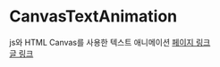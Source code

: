 # CanvasTextAnimation
js와 HTML Canvas를 사용한 텍스트 애니메이션
[페이지 링크](https://yaeheechoe.github.io/CanvasTextAnimation/)  
[글 링크](https://glib-message-287.notion.site/Javascript-TextAnimation-a09be584971345b8b7789f8ae3c7c30b)
